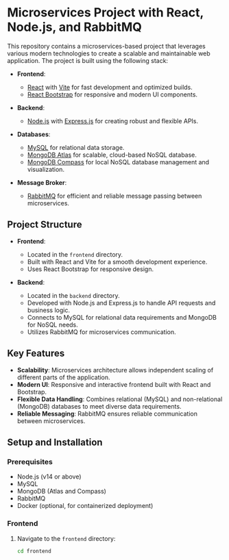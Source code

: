 # Microservices Project with React, Node.js, and RabbitMQ

This repository contains a microservices-based project that leverages various modern technologies to create a scalable and maintainable web application. The project is built using the following stack:

- **Frontend**: 
  - [React](https://reactjs.org/) with [Vite](https://vitejs.dev/) for fast development and optimized builds.
  - [React Bootstrap](https://react-bootstrap.github.io/) for responsive and modern UI components.

- **Backend**:
  - [Node.js](https://nodejs.org/) with [Express.js](https://expressjs.com/) for creating robust and flexible APIs.

- **Databases**:
  - [MySQL](https://www.mysql.com/) for relational data storage.
  - [MongoDB Atlas](https://www.mongodb.com/cloud/atlas) for scalable, cloud-based NoSQL database.
  - [MongoDB Compass](https://www.mongodb.com/products/compass) for local NoSQL database management and visualization.

- **Message Broker**:
  - [RabbitMQ](https://www.rabbitmq.com/) for efficient and reliable message passing between microservices.

## Project Structure

- **Frontend**:
  - Located in the `frontend` directory.
  - Built with React and Vite for a smooth development experience.
  - Uses React Bootstrap for responsive design.

- **Backend**:
  - Located in the `backend` directory.
  - Developed with Node.js and Express.js to handle API requests and business logic.
  - Connects to MySQL for relational data requirements and MongoDB for NoSQL needs.
  - Utilizes RabbitMQ for microservices communication.

## Key Features

- **Scalability**: Microservices architecture allows independent scaling of different parts of the application.
- **Modern UI**: Responsive and interactive frontend built with React and Bootstrap.
- **Flexible Data Handling**: Combines relational (MySQL) and non-relational (MongoDB) databases to meet diverse data requirements.
- **Reliable Messaging**: RabbitMQ ensures reliable communication between microservices.

## Setup and Installation

### Prerequisites

- Node.js (v14 or above)
- MySQL
- MongoDB (Atlas and Compass)
- RabbitMQ
- Docker (optional, for containerized deployment)

### Frontend

1. Navigate to the `frontend` directory:
   ```bash
   cd frontend
